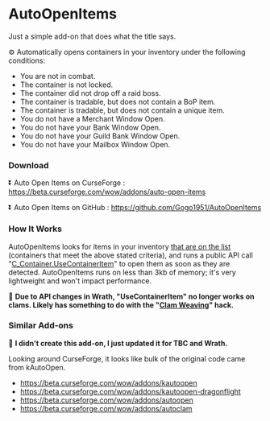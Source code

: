 # AutoOpenItems

Just a simple add-on that does what the title says.

⚙️ Automatically opens containers in your inventory under the following conditions:

- You are not in combat.
- The container is not locked.
- The container did not drop off a raid boss.
- The container is tradable, but does not contain a BoP item.
- The container is tradable, but does not contain a unique item.
- You do not have a Merchant Window Open.
- You do not have your Bank Window Open.
- You do not have your Guild Bank Window Open.
- You do not have your Mailbox Window Open.

### Download

⏬ Auto Open Items on CurseForge : https://beta.curseforge.com/wow/addons/auto-open-items

⏬ Auto Open Items on GitHub : https://github.com/Gogo1951/AutoOpenItems

### How It Works

AutoOpenItems looks for items in your inventory [that are on the list](https://github.com/Gogo1951/AutoOpenItems/blob/main/AutoOpenItems.lua#L7) (containers that meet the above stated criteria), and runs a public API call "[C_Container.UseContainerItem](https://wowpedia.fandom.com/wiki/API_C_Container.UseContainerItem)" to open them as soon as they are detected. AutoOpenItems runs on less than 3kb of memory; it's very lightweight and won't impact performance. 

🚫 **Due to API changes in Wrath, "UseContainerItem" no longer works on clams. Likely has something to do with the "[Clam Weaving](https://www.youtube.com/watch?v=h3YO7jeoOWs)" hack.**

### Similar Add-ons

👏 **I didn't create this add-on, I just updated it for TBC and Wrath.**

Looking around CurseForge, it looks like bulk of the original code came from kAutoOpen.

- https://beta.curseforge.com/wow/addons/kautoopen
- https://beta.curseforge.com/wow/addons/kautoopen-dragonflight
- https://beta.curseforge.com/wow/addons/autoopen
- https://beta.curseforge.com/wow/addons/autoclam
